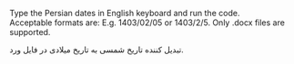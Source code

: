Type the Persian dates in English keyboard and run the code. 
<br>
Acceptable  formats are: E.g. 1403/02/05 or 1403/2/5.
Only .docx files are supported.

تبدیل کننده تاریخ شمسی به تاریخ میلادی در فایل ورد.
